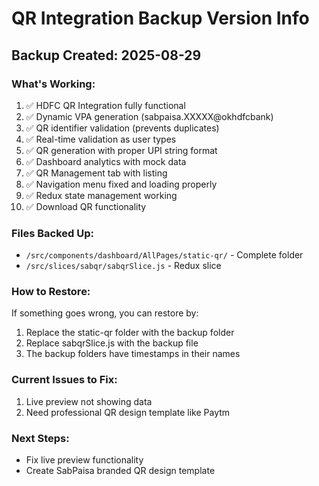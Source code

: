 # QR Integration Backup Version Info

## Backup Created: 2025-08-29

### What's Working:
1. ✅ HDFC QR Integration fully functional
2. ✅ Dynamic VPA generation (sabpaisa.XXXXX@okhdfcbank)
3. ✅ QR identifier validation (prevents duplicates)
4. ✅ Real-time validation as user types
5. ✅ QR generation with proper UPI string format
6. ✅ Dashboard analytics with mock data
7. ✅ QR Management tab with listing
8. ✅ Navigation menu fixed and loading properly
9. ✅ Redux state management working
10. ✅ Download QR functionality

### Files Backed Up:
- `/src/components/dashboard/AllPages/static-qr/` - Complete folder
- `/src/slices/sabqr/sabqrSlice.js` - Redux slice

### How to Restore:
If something goes wrong, you can restore by:
1. Replace the static-qr folder with the backup folder
2. Replace sabqrSlice.js with the backup file
3. The backup folders have timestamps in their names

### Current Issues to Fix:
1. Live preview not showing data
2. Need professional QR design template like Paytm

### Next Steps:
- Fix live preview functionality
- Create SabPaisa branded QR design template